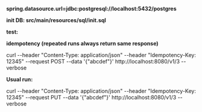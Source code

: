 ****spring.datasource.url=jdbc:postgresql://localhost:5432/postgres****

****init DB: src/main/resources/sql/init.sql****

****test:****

****idempotency (repeated runs always return same response)****

curl --header "Content-Type: application/json" --header "Idempotency-Key: 12345" --request POST --data '{"abcdef"}' http://localhost:8080/v1/3 --verbose

****Usual run:****

curl --header "Content-Type: application/json" --header "Idempotency-Key: 12345" --request PUT --data '{"abcdef"}' http://localhost:8080/v1/3 --verbose

